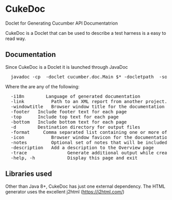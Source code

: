 # CukeDoc
Doclet for Generating Cucumber API Documentatrion

CukeDoc is a Doclet that can be used to describe a test harness is a easy to read way.

## Documentation

Since CukeDoc is a Doclet it is launched through JavaDoc

<pre>
  javadoc -cp <application-classpath> -doclet cucumber.doc.Main $* -docletpath <location-of-cukedoc> -sourcepath <source> -subpackages <packages> <cukeDoc-options>
</pre>

Where the <cukeDoc-options> are any of the following:


<pre>
  -i18n <locale>       Language of generated documentation
  -link <path>         Path to an XML report from another project. The details will be added to this project
  -windowtitle <text>  Browser window title for the documentation
  -footer <html-code>  Include footer text for each page
  -top <html-code>     Include top text for each page
  -bottom <html-code>  Include bottom text for each page
  -d <directory>       Destination directory for output files
  -format <formats>    Comma separated list containing one or more of 'BASIC', 'XML' or 'HTML'
  -icon <path>         Browser window favicon for the documentation
  -notes <path>        Optional set of notes that will be included in the report
  -description <path>  Add a description to the Overview page
  -trace               Generate additional output while creating document
  -help, -h            Display this page and exit
</pre>



## Libraries used

Other than Java 8+, CukeDoc has just one external dependency. The HTML generator uses the excellent j2html (https://j2html.com/)
